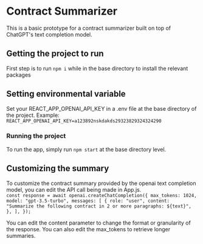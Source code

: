 # Contract Summarizer

This is a basic prototype for a contract summarizer built on top of ChatGPT's text completion model.

## Getting the project to run

First step is to run `npm i` while in the base directory to install the relevant packages

## Setting environmental variable

Set your REACT_APP_OPENAI_API_KEY in a .env file at the base directory of the project.
Example:  
`REACT_APP_OPENAI_API_KEY=a123892nskdakds29323829324324290`

### Running the project

To run the app, simply run `npm start` at the base directory level.

## Customizing the summary

To customize the contract summary provided by the openai text completion model, you can edit the API call being made in App.js.  
`const response = await openai.createChatCompletion({
        max_tokens: 1024,
        model: "gpt-3.5-turbo",
        messages: [
          {
            role: "user",
            content: "Summarize the following contract in 2 or more paragraphs: ${text}",
          },
        ],
});`

You can edit the content parameter to change the format or granularity of the response. You can also edit the max_tokens to retrieve longer summaries.
